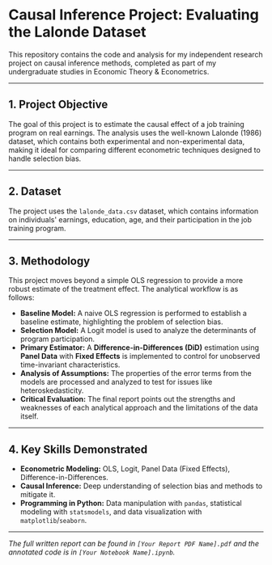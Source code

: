# Causal Inference Project: Evaluating the Lalonde Dataset

This repository contains the code and analysis for my independent research project on causal inference methods, completed as part of my undergraduate studies in Economic Theory & Econometrics.

---

## 1. Project Objective

The goal of this project is to estimate the causal effect of a job training program on real earnings. The analysis uses the well-known Lalonde (1986) dataset, which contains both experimental and non-experimental data, making it ideal for comparing different econometric techniques designed to handle selection bias.

---

## 2. Dataset

The project uses the `lalonde_data.csv` dataset, which contains information on individuals' earnings, education, age, and their participation in the job training program.

---

## 3. Methodology

This project moves beyond a simple OLS regression to provide a more robust estimate of the treatment effect. The analytical workflow is as follows:

* **Baseline Model:** A naive OLS regression is performed to establish a baseline estimate, highlighting the problem of selection bias.
* **Selection Model:** A Logit model is used to analyze the determinants of program participation.
* **Primary Estimator:** A **Difference-in-Differences (DiD)** estimation using **Panel Data** with **Fixed Effects** is implemented to control for unobserved time-invariant characteristics.
* **Analysis of Assumptions:** The properties of the error terms from the models are processed and analyzed to test for issues like heteroskedasticity.
* **Critical Evaluation:** The final report points out the strengths and weaknesses of each analytical approach and the limitations of the data itself.

---

## 4. Key Skills Demonstrated

* **Econometric Modeling:** OLS, Logit, Panel Data (Fixed Effects), Difference-in-Differences.
* **Causal Inference:** Deep understanding of selection bias and methods to mitigate it.
* **Programming in Python:** Data manipulation with `pandas`, statistical modeling with `statsmodels`, and data visualization with `matplotlib`/`seaborn`.

---

*The full written report can be found in `[Your Report PDF Name].pdf` and the annotated code is in `[Your Notebook Name].ipynb`.*
